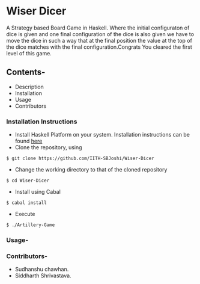 # Wiser Dicer

A Strategy based Board Game in Haskell.
Where the initial configuraton of dice is given and one 
final configuration of the dice is also given we have to move the dice in such a way that at the final position the value at the top of the dice matches with the final configuration.Congrats You cleared the first level of this game.

## Contents-
* Description
* Installation
* Usage
* Contributors

### Installation Instructions

* Install Haskell Platform on your system. Installation instructions can be found [here](https://www.haskell.org/platform/)
* Clone the repository, using

 ```
 $ git clone https://github.com/IITH-SBJoshi/Wiser-Dicer
 ```

* Change the working directory to that of the cloned repository

```
$ cd Wiser-Dicer
```

* Install using Cabal

```
$ cabal install
```

* Execute

```
$ ./Artillery-Game
```



### Usage-

### Contributors-
* Sudhanshu chawhan.
* Siddharth Shrivastava.
